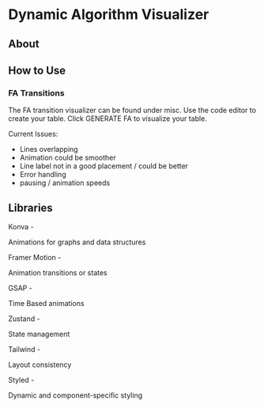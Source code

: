# Dynamic Algorithm Visualizer

## About

## How to Use

### FA Transitions
The FA transition visualizer can be found under misc. Use the code editor to create your table. Click GENERATE FA to
visualize your table. 

Current Issues:
- Lines overlapping
- Animation could be smoother
- Line label not in a good placement / could be better
- Error handling
- pausing / animation speeds

## Libraries

Konva -

Animations for graphs and data structures

Framer Motion -

Animation transitions or states

GSAP -

Time Based animations

Zustand -

State management

Tailwind -

Layout consistency

Styled -

Dynamic and component-specific styling